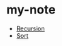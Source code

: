 # my-note

- [Recursion](https://github.com/yanzugu/my-leetcode-note/blob/master/Recursion.md)
- [Sort](https://github.com/yanzugu/my-note/blob/master/Sort.md)
